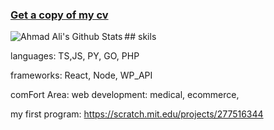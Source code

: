 
### [Get a copy of my cv](https://www.dropbox.com/s/a38md2haoq74raw/Ahmad%20Ali%20-%20full%20js%20stack%20%282%29%20%281%29.pdf?dl=0)

<img align="left" alt="Ahmad Ali's Github Stats" src="https://github-readme-stats.vercel.app/api?username=ahmad-ali14&count_private=true&show_icons=true&hide_border=true&theme=tokyonight" />

<img align="right" alt="" src="https://github-readme-stats.vercel.app/api/top-langs/?username=ahmad-ali14&layout=compact" />
## skils

languages: TS,JS, PY, GO, PHP

frameworks: React, Node, WP_API

comFort Area: web development: medical, ecommerce, 

my first program: https://scratch.mit.edu/projects/277516344 

